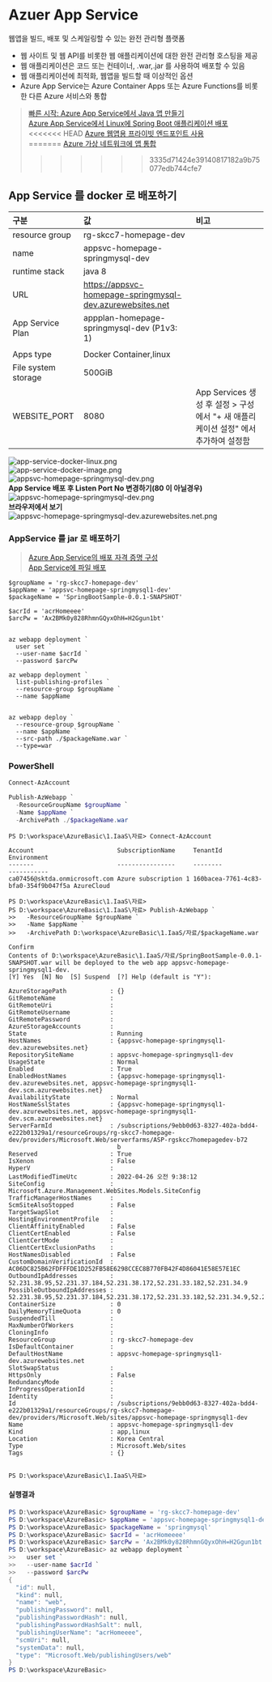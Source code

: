 # Azuer App Service
웹앱을 빌드, 배포 및 스케일링할 수 있는 완전 관리형 플랫폼  
- 웹 사이트 및 웹 API를 비롯한 웹 애플리케이션에 대한 완전 관리형 호스팅을 제공  
- 웹 애플리케이션은 코드 또는 컨테이너, .war,.jar 를 사용하여 배포할 수 있음
- 웹 애플리케이션에 최적화, 웹앱을 빌드할 때 이상적인 옵션    
- Azure App Service는 Azure Container Apps 또는 Azure Functions를 비롯한 다른 Azure 서비스와 통합

> [빠른 시작: Azure App Service에서 Java 앱 만들기](https://docs.microsoft.com/ko-kr/azure/app-service/quickstart-java?pivots=platform-linux&tabs=javase)  
> [Azure App Service에서 Linux에 Spring Boot 애플리케이션 배포](https://docs.microsoft.com/ko-kr/azure/developer/java/spring-framework/deploy-spring-boot-java-app-on-linux)  
<<<<<<< HEAD
> [Azure 웹앱용 프라이빗 엔드포인트 사용](https://docs.microsoft.com/ko-kr/azure/app-service/networking/private-endpoint)  
=======
> [Azure 가상 네트워크에 앱 통합](https://docs.microsoft.com/ko-kr/azure/app-service/overview-vnet-integration)  
>>>>>>> 3335d71424e39140817182a9b75077edb744cfe7



## App Service 를 docker 로 배포하기
| 구분 | 값 | 비고 |
|:---|:---|:---| 
| resource group | rg-skcc7-homepage-dev | |   
| name | appsvc-homepage-springmysql-dev | |   
| runtime stack | java 8 | |  
| URL | https://appsvc-homepage-springmysql-dev.azurewebsites.net | | 
| App Service Plan | appplan-homepage-springmysql-dev (P1v3: 1)
 | |  
| Apps type | Docker Container,linux | |  
| File system storage | 500GiB | | 
| WEBSITE_PORT | 8080 | App Services 생성 후 설정 > 구성 에서 "+ 새 애플리케이션 설정" 에서 추가하여 설정함  |



![app-service-docker-linux.png](./img/app-service-docker-linux.png)  
![app-service-docker-image.png](./img/app-service-docker-image.png)  
![appsvc-homepage-springmysql-dev.png](./img/appsvc-homepage-springmysql-dev.png)  
**App Service 배포 후 Listen Port No 변경하기(80 이 아닐경우)**
![appsvc-homepage-springmysql-dev.png](./img/appsvc-homepage-springmysql-dev.png)  
**브라우저에서 보기**
![appsvc-homepage-springmysql-dev.azurewebsites.net.png](./img/appsvc-homepage-springmysql-dev.azurewebsites.net.png)  


### AppService 를 jar 로 배포하기  
> [Azure App Service의 배포 자격 증명 구성](https://docs.microsoft.com/ko-kr/azure/app-service/deploy-configure-credentials?tabs=cli)  
> [App Service에 파일 배포](https://docs.microsoft.com/ko-kr/azure/app-service/deploy-zip?tabs=cli#deploy-zip-file-with-rest-apis)  

```
$groupName = 'rg-skcc7-homepage-dev'
$appName = 'appsvc-homepage-springmysql1-dev'
$packageName = 'SpringBootSample-0.0.1-SNAPSHOT'

$acrId = 'acrHomeeee'
$arcPw = 'Ax2BMk0y828RhmnGQyxOhH=H2Ggun1bt'


az webapp deployment `
  user set `
  --user-name $acrId `
  --password $arcPw 

az webapp deployment `
  list-publishing-profiles `
  --resource-group $groupName `
  --name $appName


az webapp deploy `
  --resource-group $groupName `
  --name $appName `
  --src-path ./$packageName.war `
  --type=war
```

### PowerShell
```powershell
Connect-AzAccount

Publish-AzWebapp `
  -ResourceGroupName $groupName `
  -Name $appName `
  -ArchivePath ./$packageName.war

```

```
PS D:\workspace\AzureBasic\1.IaaS\자료> Connect-AzAccount

Account                       SubscriptionName     TenantId                             Environment
-------                       ----------------     --------                             -----------
ca07456@sktda.onmicrosoft.com Azure subscription 1 160bacea-7761-4c83-bfa0-354f9b047f5a AzureCloud

PS D:\workspace\AzureBasic\1.IaaS\자료> 
PS D:\workspace\AzureBasic\1.IaaS\자료> Publish-AzWebapp `
>>   -ResourceGroupName $groupName `
>>   -Name $appName `
>>   -ArchivePath D:\workspace\AzureBasic\1.IaaS/자료/$packageName.war

Confirm
Contents of D:\workspace\AzureBasic\1.IaaS/자료/SpringBootSample-0.0.1-SNAPSHOT.war will be deployed to the web app appsvc-homepage-springmysql1-dev.
[Y] Yes  [N] No  [S] Suspend  [?] Help (default is "Y"):

AzureStoragePath            : {}
GitRemoteName               : 
GitRemoteUri                : 
GitRemoteUsername           : 
GitRemotePassword           : 
AzureStorageAccounts        : 
State                       : Running
HostNames                   : {appsvc-homepage-springmysql1-dev.azurewebsites.net}
RepositorySiteName          : appsvc-homepage-springmysql1-dev
UsageState                  : Normal
Enabled                     : True
EnabledHostNames            : {appsvc-homepage-springmysql1-dev.azurewebsites.net, appsvc-homepage-springmysql1-dev.scm.azurewebsites.net}
AvailabilityState           : Normal
HostNameSslStates           : {appsvc-homepage-springmysql1-dev.azurewebsites.net, appsvc-homepage-springmysql1-dev.scm.azurewebsites.net}
ServerFarmId                : /subscriptions/9ebb0d63-8327-402a-bdd4-e222b01329a1/resourceGroups/rg-skcc7-homepage-dev/providers/Microsoft.Web/serverfarms/ASP-rgskcc7homepagedev-b72 
                              b
Reserved                    : True
IsXenon                     : False
HyperV                      : 
LastModifiedTimeUtc         : 2022-04-26 오전 9:38:12
SiteConfig                  : Microsoft.Azure.Management.WebSites.Models.SiteConfig
TrafficManagerHostNames     : 
ScmSiteAlsoStopped          : False
TargetSwapSlot              : 
HostingEnvironmentProfile   : 
ClientAffinityEnabled       : False
ClientCertEnabled           : False
ClientCertMode              : 
ClientCertExclusionPaths    : 
HostNamesDisabled           : False
CustomDomainVerificationId  : AC06DC825B62FDFFFDE1D252FB58E6298CCEC8B770FB42F4D86041E58E57E1EC
OutboundIpAddresses         : 52.231.38.95,52.231.37.184,52.231.38.172,52.231.33.182,52.231.34.9
PossibleOutboundIpAddresses : 52.231.38.95,52.231.37.184,52.231.38.172,52.231.33.182,52.231.34.9,52.231.69.201,52.231.66.155
ContainerSize               : 0
DailyMemoryTimeQuota        : 0
SuspendedTill               : 
MaxNumberOfWorkers          : 
CloningInfo                 : 
ResourceGroup               : rg-skcc7-homepage-dev
IsDefaultContainer          : 
DefaultHostName             : appsvc-homepage-springmysql1-dev.azurewebsites.net
SlotSwapStatus              : 
HttpsOnly                   : False
RedundancyMode              : 
InProgressOperationId       : 
Identity                    : 
Id                          : /subscriptions/9ebb0d63-8327-402a-bdd4-e222b01329a1/resourceGroups/rg-skcc7-homepage-dev/providers/Microsoft.Web/sites/appsvc-homepage-springmysql1-dev 
Name                        : appsvc-homepage-springmysql1-dev
Kind                        : app,linux
Location                    : Korea Central
Type                        : Microsoft.Web/sites
Tags                        : {}


PS D:\workspace\AzureBasic\1.IaaS\자료> 
```

#### 실행결과
```powershell
PS D:\workspace\AzureBasic> $groupName = 'rg-skcc7-homepage-dev'
PS D:\workspace\AzureBasic> $appName = 'appsvc-homepage-springmysql1-dev'
PS D:\workspace\AzureBasic> $packageName = 'springmysql'
PS D:\workspace\AzureBasic> $acrId = 'acrHomeeee'
PS D:\workspace\AzureBasic> $arcPw = 'Ax2BMk0y828RhmnGQyxOhH=H2Ggun1bt'
PS D:\workspace\AzureBasic> az webapp deployment `
>>   user set `
>>   --user-name $acrId `
>>   --password $arcPw 
{
  "id": null,
  "kind": null,
  "name": "web",
  "publishingPassword": null,
  "publishingPasswordHash": null,
  "publishingPasswordHashSalt": null,
  "publishingUserName": "acrHomeeee",
  "scmUri": null,
  "systemData": null,
  "type": "Microsoft.Web/publishingUsers/web"
}
PS D:\workspace\AzureBasic> 
```